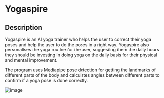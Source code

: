 # Yogaspire
## Description
Yogaspire is an AI yoga trainer who helps the user to correct their yoga poses and help the user to do the poses in a right way. Yogaspire also personalises the yoga routine for the user, suggesting them the daily hours they should be investing in doing yoga on the daily basis for their physical and mental improvement.  

The program uses Mediapipe pose detection for getting the landmarks of different parts of the body and calculates angles between different parts to confirm if a yoga pose is done correctly. 

![image](https://user-images.githubusercontent.com/78225681/178312214-8e7cc959-7347-430d-a99f-aef71fdbc33a.png)
